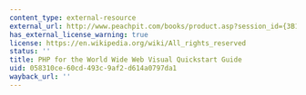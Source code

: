 ```yaml
---
content_type: external-resource
external_url: http://www.peachpit.com/books/product.asp?session_id={3B154E0E-0AEC-415D-A004-E4C61539EFBA}&product_id={A92725D9-8FEF-48CE-A88D-3F78A19B6445}
has_external_license_warning: true
license: https://en.wikipedia.org/wiki/All_rights_reserved
status: ''
title: PHP for the World Wide Web Visual Quickstart Guide
uid: 058310ce-60cd-493c-9af2-d614a0797da1
wayback_url: ''
---
```

